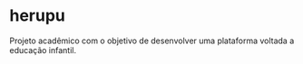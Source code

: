 # herupu
Projeto acadêmico com o objetivo de desenvolver uma plataforma voltada a educação infantil.

